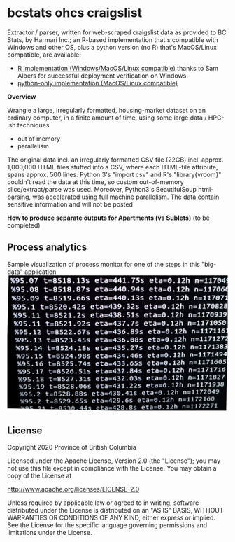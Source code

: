 # bcstats ohcs craigslist
Extractor / parser, written for web-scraped craigslist data as provided to BC Stats, by Harmari Inc.; an R-based implementation that's compatible with Windows and other OS, plus a python version (no R) that's MacOS/Linux compatible, are available:
* [R implementation (Windows/MacOS/Linux compatible)](https://github.com/bcgov/bcstats_ohcs_craigslist/tree/master/R) thanks to Sam Albers for successful deployment verification on Windows
* [python-only implementation (MacOS/Linux compatible)](https://github.com/bcgov/bcstats_ohcs_craigslist/tree/master/py)

**Overview**

Wrangle a large, irregularly formatted, housing-market dataset on an ordinary computer, in a finite amount of time, using some large data / HPC-ish techniques
* out of memory
* parallelism

The original data incl. an irregularly formatted CSV file (22GB) incl. approx. 1,000,000 HTML files stuffed into a CSV, where each HTML-file attribute, spans approx. 500 lines. Python 3's "import csv" and R's "library{vroom}" couldn't read the data at this time, so custom out-of-memory slice/extract/parse was used. Moreover, Python3's BeautifulSoup html-parsing, was accelerated using full machine parallelism. The data contain sensitive information and will not be posted

**How to produce separate outputs for Apartments (vs Sublets)**
(to be completed)

## Process analytics
Sample visualization of process monitor for one of the steps in this "big-data" application
![Process analytics](img/process_analytics.jpg)

## License

Copyright 2020 Province of British Columbia

Licensed under the Apache License, Version 2.0 (the "License");
you may not use this file except in compliance with the License.
You may obtain a copy of the License at

   http://www.apache.org/licenses/LICENSE-2.0

Unless required by applicable law or agreed to in writing, software
distributed under the License is distributed on an "AS IS" BASIS,
WITHOUT WARRANTIES OR CONDITIONS OF ANY KIND, either express or implied.
See the License for the specific language governing permissions and limitations under the License.
